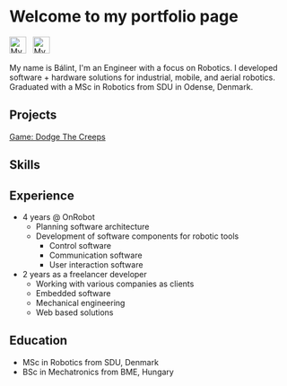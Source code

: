 # Welcome to my portfolio page

[<img src="https://github.githubassets.com/favicons/favicon.png" alt="My repositories" width="30"/>](https://github.com/balintmaci?tab=repositories)
&nbsp;
[<img src="https://static-exp1.licdn.com/sc/h/al2o9zrvru7aqj8e1x2rzsrca" alt="My LinkedIn" width="30"/>](https://www.linkedin.com/in/balintbarna/)

My name is Bálint, I'm an Engineer with a focus on Robotics. I developed software + hardware solutions for industrial, mobile, and aerial robotics. Graduated with a MSc in Robotics from SDU in Odense, Denmark.

## Projects

[Game: Dodge The Creeps](DodgeTheCreeps/DodgeTheCreeps.html)

## Skills

## Experience

- 4 years @ OnRobot
  - Planning software architecture
  - Development of software components for robotic tools
    - Control software
    - Communication software
    - User interaction software
- 2 years as a freelancer developer
  - Working with various companies as clients
  - Embedded software
  - Mechanical engineering
  - Web based solutions

## Education

- MSc in Robotics from SDU, Denmark
- BSc in Mechatronics from BME, Hungary
